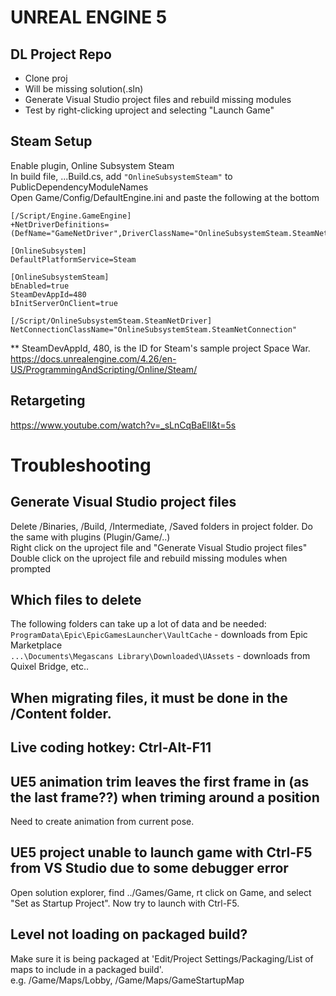 # UNREAL ENGINE 5


## DL Project Repo
 - Clone proj
 - Will be missing solution(.sln)
 - Generate Visual Studio project files and rebuild missing modules
 - Test by right-clicking uproject and selecting "Launch Game"


## Steam Setup
Enable plugin, Online Subsystem Steam\
In build file, ...Build.cs, add ```"OnlineSubsystemSteam"``` to PublicDependencyModuleNames\
Open Game/Config/DefaultEngine.ini and paste the following at the bottom
```
[/Script/Engine.GameEngine]
+NetDriverDefinitions=(DefName="GameNetDriver",DriverClassName="OnlineSubsystemSteam.SteamNetDriver",DriverClassNameFallback="OnlineSubsystemUtils.IpNetDriver")

[OnlineSubsystem]
DefaultPlatformService=Steam

[OnlineSubsystemSteam]
bEnabled=true
SteamDevAppId=480
bInitServerOnClient=true

[/Script/OnlineSubsystemSteam.SteamNetDriver]
NetConnectionClassName="OnlineSubsystemSteam.SteamNetConnection"
```
** SteamDevAppId, 480, is the ID for Steam's sample project Space War.\
https://docs.unrealengine.com/4.26/en-US/ProgrammingAndScripting/Online/Steam/


## Retargeting
https://www.youtube.com/watch?v=_sLnCqBaElI&t=5s

# Troubleshooting

## Generate Visual Studio project files
Delete /Binaries, /Build, /Intermediate, /Saved folders in project folder. Do the same with plugins (Plugin/Game/..)\
Right click on the uproject file and "Generate Visual Studio project files"\
Double click on the uproject file and rebuild missing modules when prompted

## Which files to delete
The following folders can take up a lot of data and be needed:\
`ProgramData\Epic\EpicGamesLauncher\VaultCache` - downloads from Epic Marketplace\
`...\Documents\Megascans Library\Downloaded\UAssets` - downloads from Quixel Bridge, etc..


## When migrating files, it must be done in the /Content folder.


## Live coding hotkey: Ctrl-Alt-F11


## UE5 animation trim leaves the first frame in (as the last frame??) when triming around a position
Need to create animation from current pose.


## UE5 project unable to launch game with Ctrl-F5 from VS Studio due to some  debugger error
Open solution explorer, find ../Games/Game, rt click on Game, and select "Set as Startup Project". Now try to launch with Ctrl-F5.


## Level not loading on packaged build?
Make sure it is being packaged at 'Edit/Project Settings/Packaging/List of maps to include in a packaged build'.\
e.g. /Game/Maps/Lobby, /Game/Maps/GameStartupMap
